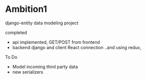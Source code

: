 # Ambition1
django-entity data modeling project

completed 
- api implemented, GET/POST from frontend
- backend django and client React connection ..and using redux,

To Do 
- Model incoming third party data
- new serializers 


